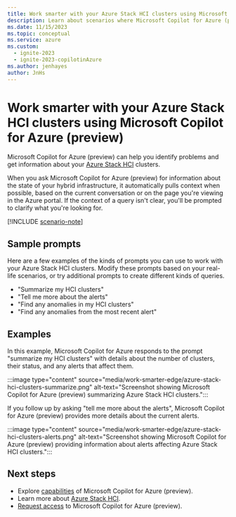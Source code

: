 ```yaml
---
title: Work smarter with your Azure Stack HCI clusters using Microsoft Copilot for Azure (preview)
description: Learn about scenarios where Microsoft Copilot for Azure (preview) can help you work with your Azure Stack HCI clusters.
ms.date: 11/15/2023
ms.topic: conceptual
ms.service: azure
ms.custom:
  - ignite-2023
  - ignite-2023-copilotinAzure
ms.author: jenhayes
author: JnHs
---
```


# Work smarter with your Azure Stack HCI clusters using Microsoft Copilot for Azure (preview)

Microsoft Copilot for Azure (preview) can help you identify problems and get information about your [Azure Stack HCI](/azure-stack/hci/overview) clusters.

When you ask Microsoft Copilot for Azure (preview) for information about the state of your hybrid infrastructure, it automatically pulls context when possible, based on the current conversation or on the page you're viewing in the Azure portal. If the context of a query isn't clear, you'll be prompted to clarify what you're looking for.

[!INCLUDE [scenario-note](includes/scenario-note.md)]

## Sample prompts

Here are a few examples of the kinds of prompts you can use to work with your Azure Stack HCI clusters. Modify these prompts based on your real-life scenarios, or try additional prompts to create different kinds of queries.

- "Summarize my HCI clusters"
- "Tell me more about the alerts"
- "Find any anomalies in my HCI clusters"
- "Find any anomalies from the most recent alert"

## Examples

In this example, Microsoft Copilot for Azure responds to the prompt "summarize my HCI clusters" with details about the number of clusters, their status, and any alerts that affect them.

:::image type="content" source="media/work-smarter-edge/azure-stack-hci-clusters-summarize.png" alt-text="Screenshot showing Microsoft Copilot for Azure (preview) summarizing Azure Stack HCI clusters.":::

If you follow up by asking "tell me more about the alerts", Microsoft Copilot for Azure (preview) provides more details about the current alerts.

:::image type="content" source="media/work-smarter-edge/azure-stack-hci-clusters-alerts.png" alt-text="Screenshot showing Microsoft Copilot for Azure (preview) providing information about alerts affecting Azure Stack HCI clusters.":::

## Next steps

- Explore [capabilities](capabilities.md) of Microsoft Copilot for Azure (preview).
- Learn more about [Azure Stack HCI](/azure-stack/hci/overview).
- [Request access](https://aka.ms/MSCopilotforAzurePreview) to Microsoft Copilot for Azure (preview).
